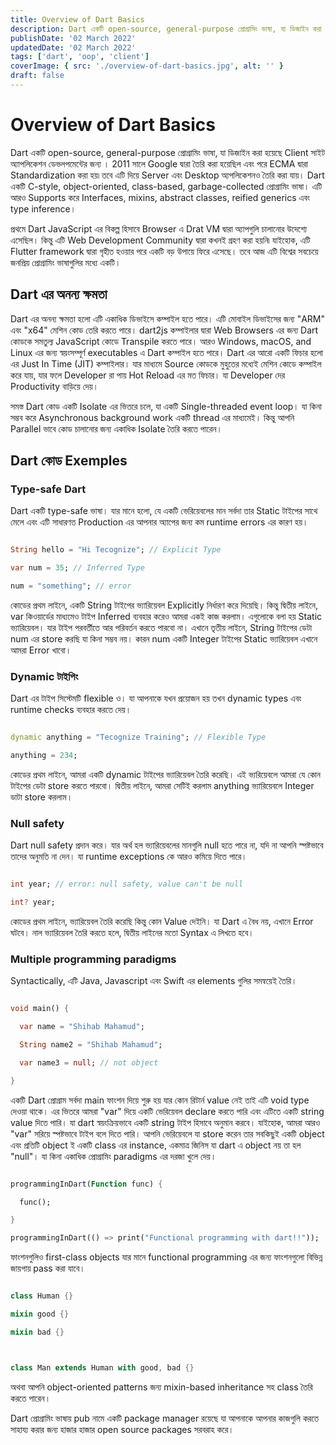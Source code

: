 ```yaml
---
title: Overview of Dart Basics
description: Dart একটি open-source, general-purpose প্রোগ্রামিং ভাষা, যা ডিজাইন করা হয়েছে Client সাইট অ্যাপলিকেশন ডেভলপমেন্টের জন্য
publishDate: '02 March 2022'
updatedDate: '02 March 2022'
tags: ['dart', 'oop', 'client']
coverImage: { src: './overview-of-dart-basics.jpg', alt: '' }
draft: false
---
```


# **Overview of Dart Basics**

Dart একটি open-source, general-purpose প্রোগ্রামিং ভাষা, যা ডিজাইন করা হয়েছে Client সাইট অ্যাপলিকেশন ডেভলপমেন্টের জন্য । 2011 সালে Google দ্বারা তৈরি করা হয়েছিল এবং পরে ECMA দ্বারা Standardization করা হয়৷ তবে এটি দিয়ে Server এবং Desktop অ্যপলিকেশনও তৈরি করা যায়। Dart একটি C-style, object-oriented, class-based, garbage-collected প্রোগ্রামিং ভাষা। এটি আরও Supports করে Interfaces, mixins, abstract classes, reified generics এবং type inference।

প্রথমে Dart JavaScript এর বিকল্প হিসাবে Browser এ Drat VM দ্বারা অ্যাপগুলি চালানোর উদেশ্যে এসেছিল। কিন্তু এটি Web Development Community দ্বারা কখনই গ্রহণ করা হয়নি৷ যাইহোক, এটি Flutter framework দ্বারা গৃহীত হওয়ার পরে একটি বড় উপায়ে ফিরে এসেছে। তবে আজ এটি বিশ্বের সবচেয়ে জনপ্রিয় প্রোগ্রামিং ভাষাগুলির মধ্যে একটি।

## **Dart এর অনন্য ক্ষমতা**

Dart এর অনন্য ক্ষমতা হলো এটি একাধিক ডিভাইসে কম্পাইল হতে পারে। এটি মোবাইল ডিভাইসের জন্য "ARM" এবং "x64" মেশিন কোড তেরি করতে পারে। dart2js কম্পাইলার দ্বারা Web Browsers এর জন্য Dart কোডকে সমতুল্য JavaScript কোডে Transpile করতে পারে। আরও Windows, macOS, and Linux এর জন্য স্বয়ংসম্পূর্ণ executables এ Dart কম্পাইল হতে পারে। Dart এর আরো একটি ফিচার হলো এর Just In Time (JIT) কম্পাইলার। যার মাধ্যমে Source কোডকে মুহুতের মধ্যেই ‌মেশিন কোডে কম্পাইল করে যায়, যার ফলে Developer রা পায় Hot Reload এর মত ফিচার। যা Developer দের Productivity বাড়িয়ে দেয়।

সমস্ত Dart কোড একটি Isolate এর ভিতরে চলে, যা একটি Single-threaded event loop। যা কিনা সম্ভব করে Asynchronous background work একটি thread এর মাধ্যমেই। কিন্তু আপনি Parallel ভাবে কোড চালানোর জন্য একাধিক Isolate তৈরি করতে পারেন।

## **Dart কোড Exemples**

### **Type-safe Dart**

Dart একটি type-safe ভাষা। যার মানে হলো, যে একটি ভেরিয়েবলের মান সর্বদা তার Static টাইপের সাথে মেলে এবং এটি সাধারণত Production এর আপনার অ্যাপের জন্য কম runtime errors এর কারণ হয়।

```dart

String hello = "Hi Tecognize"; // Explicit Type

var num = 35; // Inferred Type

num = "something"; // error

```

কোডের প্রথম লাইনে, একটি String টাইপের ভ্যারিয়েবল Explicitly নির্ধারণ করে দিয়েছি। কিন্তু দ্বিতীয় লাইনে, var কিওয়ার্ডের মাধ্যমেও টাইপ Inferred ব্যবহার করেও আমরা একই কাজ করলাম। এগুলোকে বলা হয় Static ভ্যারিয়েবল। যার টাইপ পরবর্তীতে আর পরিবর্তন করতে পারবো না। এখানে তৃতীয় লাইনে, String টাইপের ডেটা num এর store করছি যা কিনা সম্ভব নয়। কারন num একটি Integer টাইপের Static ভ্যারিয়েবল এখানে আমরা Error খাবো।

### **Dynamic** **টাইপিং**

Dart এর টাইপ সিস্টেমটি flexible ও। যা আপনাকে যখন প্রয়োজন হয় তখন dynamic types এবং runtime checks ব্যবহার করতে দেয়।

```dart

dynamic anything = "Tecognize Training"; // Flexible Type

anything = 234;

```

কোডের প্রথম লাইনে, আমরা একটি dynamic টাইপের ভ্যারিয়েবল তৈরি করেছি। এই ভ্যরিয়েবলে আমরা যে কোন টাইপের ডেটা store করতে পারবো। দ্বিতীয় লাইনে, আমরা সেটিই করলাম anything ভ্যারিয়েবলে Integer ডাটা store করলাম।

### **Null safety**

Dart null safety প্রদান করে। যার অর্থ হল ভ্যারিয়েবলের মানগুলি null হতে পারে না, যদি না আপনি স্পষ্টভাবে তাদের অনুমতি না দেন। যা runtime exceptions কে আরও কমিয়ে দিতে পারে।

```dart

int year; // error: null safety, value can't be null

int? year;

```

কোডের প্রথম লাইনে, ভ্যারিয়েবল তৈরি করেছি কিন্তু কোন Value দেইনি। যা Dart এ বৈধ নয়, এখানে Error ঘটবে। নাল ভ্যারিয়েবল তৈরি করতে হলে, দ্বিতীয় লাইনের মতো Syntax এ লিখতে হবে।

### **Multiple programming paradigms**

Syntactically, এটি Java, Javascript এবং Swift এর elements গুলির সমন্বয়েই তৈরি।

```dart

void main() {

  var name = "Shihab Mahamud";

  String name2 = "Shihab Mahamud";

  var name3 = null; // not object

}

```

একটি Dart প্রোগ্রাম সর্বদা main ফাংশন দিয়ে শুরু হয় যার কোন রিটার্ন value নেই তাই এটি void type দেওয়া থাকে। এর ভিতরে আমরা "var" দিয়ে একটি ভেরিয়েবল declare করতে পারি এবং এটিতে একটি string value দিতে পারি। যা dart স্বয়ংক্রিয়ভাবে একটি string টাইপ হিসাবে অনুমান করবে। যাইহোক, আমরা আরও "var" সরিয়ে স্পষ্টভাবে টাইপ বলে দিতে পারি। আপনি ভেরিয়েবলে যা store করেন তার সবকিছুই একটি object এবং প্রতিটি object ই একটি class এর instance, একমাত্র জিনিস যা dart এ object নয় তা হল "null"। যা কিনা একাধিক প্রোগ্রামিং paradigms এর দরজা খুলে দেয়।

```dart

programmingInDart(Function func) {

  func();

}

programmingInDart(() => print("Functional programming with dart!!"));

```

ফাংশনগুলিও first-class objects যার মানে functional programming এর জন্য ফাংশনগুলো বিভিন্ন জায়গায় pass করা যাবে।

```dart

class Human {}

mixin good {}

mixin bad {}



class Man extends Human with good, bad {}

```

অথবা আপনি object-oriented patterns জন্য mixin-based inheritance সহ class তৈরি করতে পারেন।

Dart প্রোগ্রামিং ভাষায় pub নামে একটি package manager রয়েছে যা আপনাকে আপনার কাজগুলি করতে সাহায্য করার জন্য হাজার হাজার open source packages সরবরাহ করে।‌
